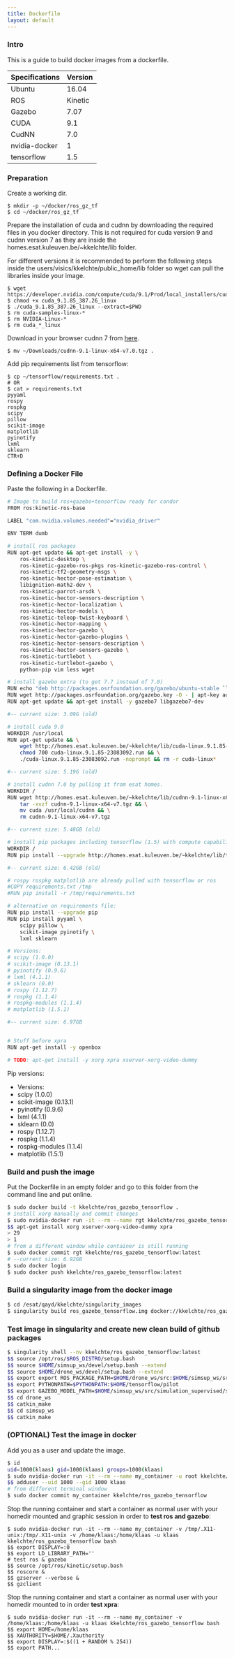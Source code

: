 ```yaml
---
title: Dockerfile
layout: default
---
```

### Intro

This is a guide to build docker images from a dockerfile. 

| Specifications | Version |
| -------------  | ------- |
| Ubuntu         |  16.04  |
| ROS            | Kinetic |
| Gazebo         |   7.07  |
| CUDA           |  9.1    |
| CudNN          |  7.0      |
| nvidia-docker  |  1      |
| tensorflow     |  1.5    |

### Preparation

Create a working dir.

```
$ mkdir -p ~/docker/ros_gz_tf
$ cd ~/docker/ros_gz_tf
```

Prepare the installation of cuda and cudnn by downloading the required files in you docker directory. This is not required for cuda version 9 and cudnn version 7 as they are inside the homes.esat.kuleuven.be/~kkelchte/lib folder.

For different versions it is recommended to perform the following steps inside the users/visics/kkelchte/public_home/lib folder so wget can pull the libraries inside your image.


```
$ wget https://developer.nvidia.com/compute/cuda/9.1/Prod/local_installers/cuda_9.1.85_387.26_linux
$ chmod +x cuda_9.1.85_387.26_linux
$ ./cuda_9.1.85_387.26_linux --extract=$PWD
$ rm cuda-samples-linux-*
$ rm NVIDIA-Linux-*
$ rm cuda_*_linux
```

Download in your browser cudnn 7 from [here](https://developer.nvidia.com/compute/machine-learning/cudnn/secure/v7.0.5/prod/9.1_20171129/cudnn-9.1-linux-x64-v7).

```
$ mv ~/Downloads/cudnn-9.1-linux-x64-v7.0.tgz .
```

Add pip requirements list from tensorflow:

```
$ cp ~/tensorflow/requirements.txt .
# OR
$ cat > requirements.txt
pyyaml
rospy
rospkg
scipy
pillow
scikit-image
matplotlib
pyinotify
lxml
sklearn
CTR+D
```

### Defining a Docker File

Paste the following in a Dockerfile.

```bash
# Image to build ros+gazebo+tensorflow ready for condor
FROM ros:kinetic-ros-base

LABEL "com.nvidia.volumes.needed"="nvidia_driver"

ENV TERM dumb

# install ros packages
RUN apt-get update && apt-get install -y \
    ros-kinetic-desktop \
    ros-kinetic-gazebo-ros-pkgs ros-kinetic-gazebo-ros-control \
    ros-kinetic-tf2-geometry-msgs \
    ros-kinetic-hector-pose-estimation \
    libignition-math2-dev \
    ros-kinetic-parrot-arsdk \
    ros-kinetic-hector-sensors-description \
    ros-kinetic-hector-localization \
    ros-kinetic-hector-models \
    ros-kinetic-teleop-twist-keyboard \
    ros-kinetic-hector-mapping \
    ros-kinetic-hector-gazebo \
    ros-kinetic-hector-gazebo-plugins \
    ros-kinetic-hector-sensors-description \
    ros-kinetic-hector-sensors-gazebo \
    ros-kinetic-turtlebot \
    ros-kinetic-turtlebot-gazebo \
    python-pip vim less wget

# install gazebo extra (to get 7.7 instead of 7.0)
RUN echo "deb http://packages.osrfoundation.org/gazebo/ubuntu-stable `lsb_release -cs` main" > /etc/apt/sources.list.d/gazebo-stable.list 
RUN wget http://packages.osrfoundation.org/gazebo.key -O - | apt-key add -
RUN	apt-get update && apt-get install -y gazebo7 libgazebo7-dev

#-- current size: 3.09G (old)

# install cuda 9.0 
WORKDIR /usr/local 
RUN apt-get update && \
	wget http://homes.esat.kuleuven.be/~kkelchte/lib/cuda-linux.9.1.85-23083092.run && \
	chmod 700 cuda-linux.9.1.85-23083092.run && \
	./cuda-linux.9.1.85-23083092.run -noprompt && rm -r cuda-linux*

#-- current size: 5.19G (old)

# install cudnn 7.0 by pulling it from esat homes.
WORKDIR /
RUN wget http://homes.esat.kuleuven.be/~kkelchte/lib/cudnn-9.1-linux-x64-v7.tgz && \
 	tar -xvzf cudnn-9.1-linux-x64-v7.tgz && \
	mv cuda /usr/local/cudnn && \
	rm cudnn-9.1-linux-x64-v7.tgz

#-- current size: 5.48GB (old)

# install pip packages including tensorflow (1.5) with compute capability 3.5
WORKDIR /
RUN pip install --upgrade http://homes.esat.kuleuven.be/~kkelchte/lib/tensorflow-1.5.0-cp27-cuda91-cudnn70-computecap35-linux_x86_64.whl

#-- current size: 6.42GB (old)

# rospy rospkg matplotlib are already pulled with tensorflow or ros
#COPY requirements.txt /tmp
#RUN pip install -r /tmp/requirements.txt

# alternative on requirements file:
RUN pip install --upgrade pip
RUN pip install pyyaml \
	scipy pillow \
	scikit-image pyinotify \
    lxml sklearn

# Versions:
# scipy (1.0.0)
# scikit-image (0.13.1)
# pyinotify (0.9.6)
# lxml (4.1.1)
# sklearn (0.0)
# rospy (1.12.7)
# rospkg (1.1.4)
# rospkg-modules (1.1.4)
# matplotlib (1.5.1)

#-- current size: 6.97GB


# Stuff before xpra
RUN apt-get install -y openbox 

# TODO: apt-get install -y xorg xpra xserver-xorg-video-dummy 
```

Pip versions:
* Versions:
* scipy (1.0.0)
* scikit-image (0.13.1)
* pyinotify (0.9.6)
* lxml (4.1.1)
* sklearn (0.0)
* rospy (1.12.7)
* rospkg (1.1.4)
* rospkg-modules (1.1.4)
* matplotlib (1.5.1)

### Build and push the image

Put the Dockerfile in an empty folder and go to this folder from the command line and put online.

```bash
$ sudo docker build -t kkelchte/ros_gazebo_tensorflow .
# install xorg manually and commit changes
$ sudo nvidia-docker run -it --rm --name rgt kkelchte/ros_gazebo_tensorflow bash
$$ apt-get install xorg xserver-xorg-video-dummy xpra
> 29
> 1
# from a different window while container is still running
$ sudo docker commit rgt kkelchte/ros_gazebo_tensorflow:latest
# --current size: 6.92GB
$ sudo docker login
$ sudo docker push kkelchte/ros_gazebo_tensorflow:latest
```


### Build a singularity image from the docker image


```bash
$ cd /esat/qayd/kkelchte/singularity_images
$ singularity build ros_gazebo_tensorflow.img docker://kkelchte/ros_gazebo_tensorflow:latest
```

### Test image in singularity and create new clean build of github packages


```bash
$ singularity shell --nv kkelchte/ros_gazebo_tensorflow:latest
$$ source /opt/ros/$ROS_DISTRO/setup.bash
$$ source $HOME/simsup_ws/devel/setup.bash --extend
$$ source $HOME/drone_ws/devel/setup.bash --extend
$$ export export ROS_PACKAGE_PATH=$HOME/drone_ws/src:$HOME/simsup_ws/src:/opt/ros/kinetic/share
$$ export PYTHONPATH=$PYTHONPATH:$HOME/tensorflow/pilot
$$ export GAZEBO_MODEL_PATH=$HOME/simsup_ws/src/simulation_supervised/simulation_supervised_demo/models
$$ cd drone_ws
$$ catkin_make
$$ cd simsup_ws
$$ catkin_make
```


### (OPTIONAL) Test the image in docker

Add you as a user and update the image.

```bash
$ id
uid=1000(klaas) gid=1000(klaas) groups=1000(klaas)
$ sudo nvidia-docker run -it --rm --name my_container -u root kkelchte/ros_gazebo_tensorflow bash
$$ adduser --uid 1000 --gid 1000 klaas
# from different terminal window
$ sudo docker commit my_container kkelchte/ros_gazebo_tensorflow
```

Stop the running container and start a container as normal user with your homedir mounted and graphic session in order to **test ros and gazebo**:

```
$ sudo nvidia-docker run -it --rm --name my_container -v /tmp/.X11-unix:/tmp/.X11-unix -v /home/klaas:/home/klaas -u klaas kkelchte/ros_gazebo_tensorflow bash
$$ export DISPLAY=:0
$$ export LD_LIBRARY_PATH=''
# test ros & gazebo
$$ source /opt/ros/kinetic/setup.bash
$$ roscore &
$$ gzserver --verbose &
$$ gzclient
```

Stop the running container and start a container as normal user with your homedir mounted to in order **test xpra**:

```
$ sudo nvidia-docker run -it --rm --name my_container -v /home/klaas:/home/klaas -u klaas kkelchte/ros_gazebo_tensorflow bash
$$ export HOME=/home/klaas
$$ XAUTHORITY=$HOME/.Xauthority
$$ export DISPLAY=:$((1 + RANDOM % 254))
$$ export PATH...
```
